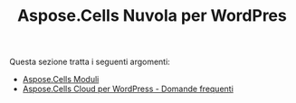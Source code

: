 ﻿---
title: Aspose.Cells Nuvola per WordPres
second_title: Aspose.Cells Cloud Documen
type: docs
url: /it/aspose-cells-cloud-for-wordpress/
description: Aspose.Cells Cloud supporta Excel per creare, convertire, unire, dividere, proteggere, operazioni di oggetti interni e così via
weight: 10
kwords: Excel, Office Cloud, REST API, Foglio di calcolo, PDF, CSV, Json, Markdwon, Aspose.Cells Cloud per WordPress
---
Questa sezione tratta i seguenti argomenti:

- [Aspose.Cells Moduli](/cells/it/aspose-cells-forms/)
- [Aspose.Cells Cloud per WordPress - Domande frequenti](/cells/it/aspose-cells-cloud-for-wordpress-faqs/)
